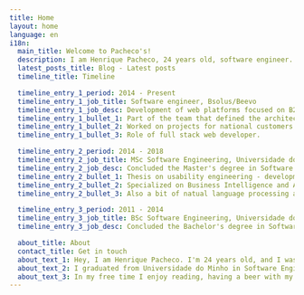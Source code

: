 ```yaml
---
title: Home
layout: home
language: en
i18n:
  main_title: Welcome to Pacheco's!
  description: I am Henrique Pacheco, 24 years old, software engineer. I love coding and I blog as a hobby.
  latest_posts_title: Blog - Latest posts
  timeline_title: Timeline

  timeline_entry_1_period: 2014 - Present
  timeline_entry_1_job_title: Software engineer, Bsolus/Beevo
  timeline_entry_1_job_desc: Development of web platforms focused on B2B/B2C e-commerce and HR management systems.
  timeline_entry_1_bullet_1: Part of the team that defined the architecture of Beevo platform.
  timeline_entry_1_bullet_2: Worked on projects for national customers and alongside international teams.
  timeline_entry_1_bullet_3: Role of full stack web developer.

  timeline_entry_2_period: 2014 - 2018
  timeline_entry_2_job_title: MSc Software Engineering, Universidade do Minho
  timeline_entry_2_job_desc: Concluded the Master's degree in Software Engineering, in University of Minho.
  timeline_entry_2_bullet_1: Thesis on usability engineering - development of widgets for an open-source prototyping tool <a href="http://www.pvsioweb.org/">(PVSio-Web)</a>
  timeline_entry_2_bullet_2: Specialized on Business Intelligence and Applicational Architectures.
  timeline_entry_2_bullet_3: Also a bit of natual language processing and software testing.

  timeline_entry_3_period: 2011 - 2014
  timeline_entry_3_job_title: BSc Software Engineering, Universidade do Minho
  timeline_entry_3_job_desc: Concluded the Bachelor's degree in Software Engineering, in University of Minho.

  about_title: About
  contact_title: Get in touch
  about_text_1: Hey, I am Henrique Pacheco. I'm 24 years old, and I was born (and currently live) in Braga, Portugal.
  about_text_2: I graduated from Universidade do Minho in Software Engineering (feb 2018), and I have also been working as a software engineer at Bsolus (since sep 2014), an e-commerce company based in Braga. Here, I've been part of an amazing team building Beevo, an product tailored for medium-large sized companies. This experience has given me the oportunity to work on projects such as the Super Bock Group online portal - the largest beverage distributor in Portugal -, or in partnership with the Swedish team of Commerz, a company based in Malmo, Sweden - more details of the project here.
  about_text_3: In my free time I enjoy reading, having a beer with my friends, and I love coding with my girlfriend Mariana Capelo.
---
```

